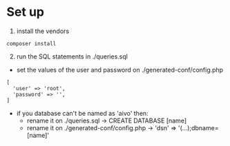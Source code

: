 # Set up

1. install the vendors
```
composer install
```

2. run the SQL statements in ./queries.sql
  - set the values of the user and password on ./generated-conf/config.php
  ```
  [
    'user' => 'root',
    'password' => '',
  ]
  ```
  - if you database can't be named as 'aivo' then:
    + rename it on ./queries.sql -> CREATE DATABASE [name]
    + rename it on ./generated-conf/config.php -> 'dsn' => '(...);dbname=[name]'
